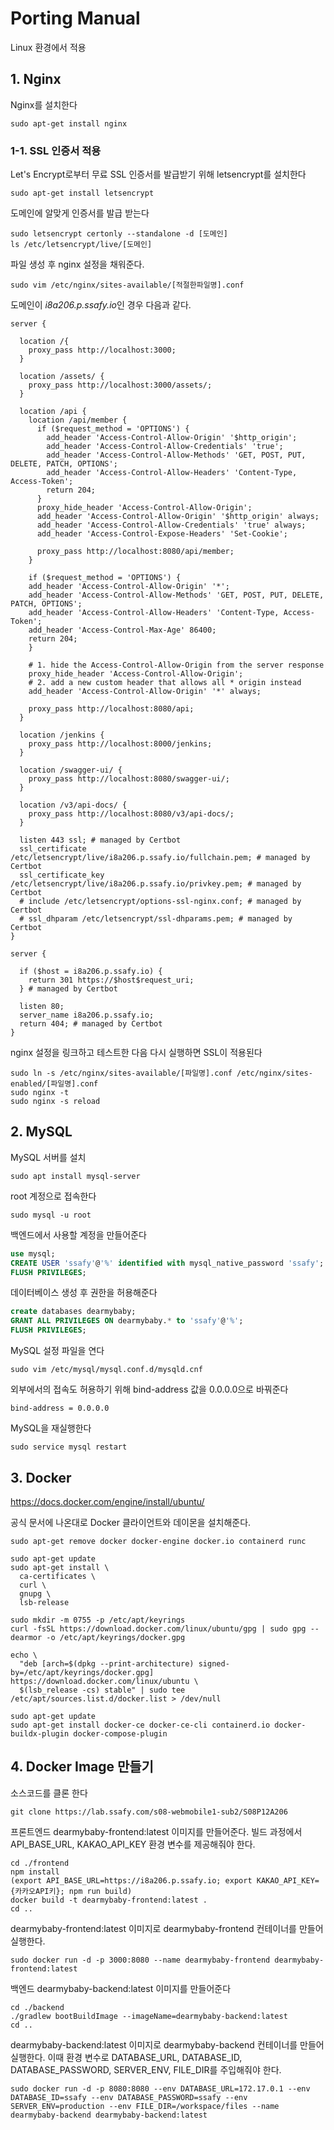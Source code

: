 # Porting Manual

Linux 환경에서 적용

## 1. Nginx

Nginx를 설치한다

```
sudo apt-get install nginx
```

### 1-1. SSL 인증서 적용

Let's Encrypt로부터 무료 SSL 인증서를 발급받기 위해 letsencrypt를 설치한다

```
sudo apt-get install letsencrypt
```

도메인에 알맞게 인증서를 발급 받는다

```
sudo letsencrypt certonly --standalone -d [도메인]
ls /etc/letsencrypt/live/[도메인]
```

파일 생성 후 nginx 설정을 채워준다.

```
sudo vim /etc/nginx/sites-available/[적절한파일명].conf
```

도메인이 *i8a206.p.ssafy.io*인 경우 다음과 같다.

```nginx
server {

  location /{
    proxy_pass http://localhost:3000;
  }

  location /assets/ {
    proxy_pass http://localhost:3000/assets/;
  }

  location /api {
    location /api/member {
      if ($request_method = 'OPTIONS') {
        add_header 'Access-Control-Allow-Origin' '$http_origin';
        add_header 'Access-Control-Allow-Credentials' 'true';
        add_header 'Access-Control-Allow-Methods' 'GET, POST, PUT, DELETE, PATCH, OPTIONS';
        add_header 'Access-Control-Allow-Headers' 'Content-Type, Access-Token';
        return 204;
      }
      proxy_hide_header 'Access-Control-Allow-Origin';
      add_header 'Access-Control-Allow-Origin' '$http_origin' always;
      add_header 'Access-Control-Allow-Credentials' 'true' always;
      add_header 'Access-Control-Expose-Headers' 'Set-Cookie';

      proxy_pass http://localhost:8080/api/member;
    }

    if ($request_method = 'OPTIONS') {
    add_header 'Access-Control-Allow-Origin' '*';
    add_header 'Access-Control-Allow-Methods' 'GET, POST, PUT, DELETE, PATCH, OPTIONS';
    add_header 'Access-Control-Allow-Headers' 'Content-Type, Access-Token';
    add_header 'Access-Control-Max-Age' 86400;
    return 204;
    }

    # 1. hide the Access-Control-Allow-Origin from the server response
    proxy_hide_header 'Access-Control-Allow-Origin';
    # 2. add a new custom header that allows all * origin instead
    add_header 'Access-Control-Allow-Origin' '*' always;

    proxy_pass http://localhost:8080/api;
  }

  location /jenkins {
    proxy_pass http://localhost:8000/jenkins;
  }

  location /swagger-ui/ {
    proxy_pass http://localhost:8080/swagger-ui/;
  }

  location /v3/api-docs/ {
    proxy_pass http://localhost:8080/v3/api-docs/;
  }

  listen 443 ssl; # managed by Certbot
  ssl_certificate /etc/letsencrypt/live/i8a206.p.ssafy.io/fullchain.pem; # managed by Certbot
  ssl_certificate_key /etc/letsencrypt/live/i8a206.p.ssafy.io/privkey.pem; # managed by Certbot
  # include /etc/letsencrypt/options-ssl-nginx.conf; # managed by Certbot
  # ssl_dhparam /etc/letsencrypt/ssl-dhparams.pem; # managed by Certbot
}

server {

  if ($host = i8a206.p.ssafy.io) {
    return 301 https://$host$request_uri;
  } # managed by Certbot

  listen 80;
  server_name i8a206.p.ssafy.io;
  return 404; # managed by Certbot
}
```

nginx 설정을 링크하고 테스트한 다음 다시 실행하면 SSL이 적용된다

```
sudo ln -s /etc/nginx/sites-available/[파일명].conf /etc/nginx/sites-enabled/[파일명].conf
sudo nginx -t
sudo nginx -s reload
```

## 2. MySQL

MySQL 서버를 설치

```
sudo apt install mysql-server
```

root 계정으로 접속한다

```
sudo mysql -u root
```

백엔드에서 사용할 계정을 만들어준다

```sql
use mysql;
CREATE USER 'ssafy'@'%' identified with mysql_native_password 'ssafy';
FLUSH PRIVILEGES;
```

데이터베이스 생성 후 권한을 허용해준다

```sql
create databases dearmybaby;
GRANT ALL PRIVILEGES ON dearmybaby.* to 'ssafy'@'%';
FLUSH PRIVILEGES;
```

MySQL 설정 파일을 연다

```
sudo vim /etc/mysql/mysql.conf.d/mysqld.cnf
```

외부에서의 접속도 허용하기 위해 bind-address 값을 0.0.0.0으로 바꿔준다

```
bind-address = 0.0.0.0
```

MySQL을 재실행한다

```
sudo service mysql restart
```

## 3. Docker

https://docs.docker.com/engine/install/ubuntu/

공식 문서에 나온대로 Docker 클라이언트와 데이몬을 설치해준다.

```
sudo apt-get remove docker docker-engine docker.io containerd runc
```

```
sudo apt-get update
sudo apt-get install \
  ca-certificates \
  curl \
  gnupg \
  lsb-release
```

```
sudo mkdir -m 0755 -p /etc/apt/keyrings
curl -fsSL https://download.docker.com/linux/ubuntu/gpg | sudo gpg --dearmor -o /etc/apt/keyrings/docker.gpg
```

```
echo \
  "deb [arch=$(dpkg --print-architecture) signed-by=/etc/apt/keyrings/docker.gpg] https://download.docker.com/linux/ubuntu \
  $(lsb_release -cs) stable" | sudo tee /etc/apt/sources.list.d/docker.list > /dev/null
```

```
sudo apt-get update
sudo apt-get install docker-ce docker-ce-cli containerd.io docker-buildx-plugin docker-compose-plugin
```

## 4. Docker Image 만들기

소스코드를 클론 한다

```
git clone https://lab.ssafy.com/s08-webmobile1-sub2/S08P12A206
```

프론트엔드 dearmybaby-frontend:latest 이미지를 만들어준다.
빌드 과정에서 API_BASE_URL, KAKAO_API_KEY 환경 변수를 제공해줘야 한다.

```
cd ./frontend
npm install
(export API_BASE_URL=https://i8a206.p.ssafy.io; export KAKAO_API_KEY={카카오API키}; npm run build)
docker build -t dearmybaby-frontend:latest .
cd ..
```

dearmybaby-frontend:latest 이미지로 dearmybaby-frontend 컨테이너를 만들어 실행한다.

```
sudo docker run -d -p 3000:8080 --name dearmybaby-frontend dearmybaby-frontend:latest
```

백엔드 dearmybaby-backend:latest 이미지를 만들어준다

```
cd ./backend
./gradlew bootBuildImage --imageName=dearmybaby-backend:latest
cd ..
```

dearmybaby-backend:latest 이미지로 dearmybaby-backend 컨테이너를 만들어 실행한다. 이때 환경 변수로 DATABASE_URL, DATABASE_ID, DATABASE_PASSWORD, SERVER_ENV, FILE_DIR를 주입해줘야 한다.

```
sudo docker run -d -p 8080:8080 --env DATABASE_URL=172.17.0.1 --env DATABASE_ID=ssafy --env DATABASE_PASSWORD=ssafy --env SERVER_ENV=production --env FILE_DIR=/workspace/files --name dearmybaby-backend dearmybaby-backend:latest
```

